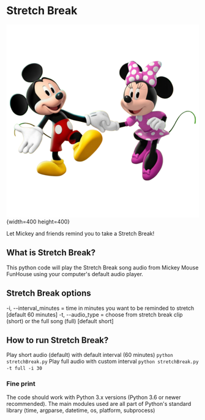 # Stretch Break

![](Mickey_and_Minnie_Mickey_Mouse_Funhouse.png "Mickey and Minnie"){width=400 height=400} 

Let Mickey and friends remind you to take a  Stretch Break!

## What is Stretch Break?
This python code will play the Stretch Break song audio from Mickey Mouse FunHouse using your computer's default audio player.

## Stretch Break options
-i, --interval_minutes = time in minutes you want to be reminded to stretch [default 60 minutes]
-t, --audio_type = choose from stretch break clip (short) or the full song (full) [default short]

## How to run Stretch Break?
Play short audio (default) with default interval (60 minutes)
`python stretchBreak.py`
Play full audio with custom interval
`python stretchBreak.py -t full -i 30`

### Fine print
The code should work with Python 3.x versions (Python 3.6 or newer recommended). The main modules used are all part of Python's standard library (time, argparse, datetime, os, platform, subprocess)